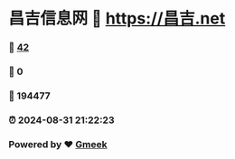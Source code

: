 # 昌吉信息网 :link: https://昌吉.net 
### :page_facing_up: [42](https://昌吉.net/tag.html) 
### :speech_balloon: 0 
### :hibiscus: 194477 
### :alarm_clock: 2024-08-31 21:22:23 
### Powered by :heart: [Gmeek](https://github.com/Meekdai/Gmeek)
